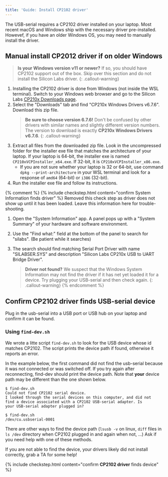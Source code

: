 ```yaml
---
title: 'Guide: Install CP2102 driver'
---
```


The USB-serial requires a CP2102 driver installed on your laptop. Most recent macOS and Windows ship with the necessary driver pre-installed. Howevef, if you have an older Windows OS, you may need to manually install the driver.

## Manual install CP2012 driver if on older Windows

> __Is your Windows version v11 or newer?__ If so, you should have CP2102 support out of the box. Skip over this section and do not install the Silicon Labs driver.
{: .callout-warning}

1. Installing the CP2102 driver is done from Windows (not inside the WSL terminal). Switch to your Windows web browser and go to the Silicon Labs [CP210x Downloads page](https://www.silabs.com/developers/usb-to-uart-bridge-vcp-drivers?tab=downloads).
1. Select the "Downloads" tab and find "CP210x Windows Drivers v6.7.6". Download this zip file.
    > __Be sure to choose version 6.7.6!__ Don't be confused by other drivers with similar names and slightly different version numbers. The version to download is exactly __CP210x Windows Drivers v6.7.6__.
    {: .callout-warning}
1. Extract all files from the downloaded zip file. Look in the uncompressed folder for the installer exe file that matches the architecture of your laptop.  If your laptop is 64-bit, the installer exe is named `CP210xVCPInstaller_x64.exe`. If 32-bit, it is `CP210xVCPInstaller_x86.exe`.
    - If you are not sure whether your laptop is 32 or 64-bit, use command `dpkg --print-architecture` in your WSL terminal and look for a response of `amd64` (64-bit) or `i386` (32-bit).
1. Run the installer exe file and follow its instructions.

{% comment %}
{% include checkstep.html content="confirm System Information finds driver" %}
Removed this check step as driver does not show up until it has been loaded. Leave this information here for trouble-shooting.

1. Open the "System Information" app. A panel pops up with a "System Summary" of your hardware and software environment.
1. Use the "Find what:" field at the bottom of the panel to search for "silabs". (Be patient while it searches)
1. The search should find matching Serial Port Driver with name "SILABSER.SYS" and description "Silicon Labs CP210x USB to UART Bridge Driver".

    > __Driver not found?__ We suspect that the Windows System Information may not find the driver if it has net yet loaded it for a device. Try plugging your USB-serial and then check again.
    {: .callout-warning}
{% endcomment %}
<A name="find-dev"></A>
## Confirm CP2102 driver finds USB-serial device
Plug in the usb-serial into a USB port or USB hub on your laptop and confirm it can be found. 


### Using `find-dev.sh`
We wrote a litte script `find-dev.sh` to look for the USB device whose id matches CP2102.
The script prints the device path if found, otherwise it reports an error.

In the example below, the first command did not find the usb-serial because it was not connected
or was switched off.
If you try again after reconnecting, find-dev should print the device path. Note that __your__ device path may be different than
the one shown below.

```console
$ find-dev.sh
Could not find CP2102 serial device.
I looked through the serial devices on this computer, and did not
find a device associated with a CP2102 USB-serial adapter. Is
your USB-serial adapter plugged in?

$ find-dev.sh
/dev/cu.usbserial-0001
```
There are other ways to find the device path (`lsusb -v` on linux, `diff` files in `ls /dev` directory
when CP2102 plugged in and again when not, ...) Ask if you need help with one of these methods.

If you are not able to find the device, your drivers likely did not install correctly, grab a TA for some help!

{% include checkstep.html content="confirm __CP2102 driver__ finds device" %}
